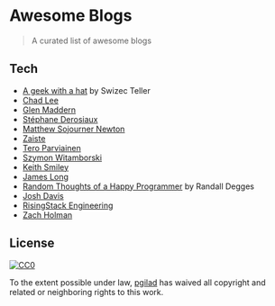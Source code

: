 # Awesome Blogs
> A curated list of awesome blogs

## Tech

* [A geek with a hat](http://swizec.com/blog/) by Swizec Teller
* [Chad Lee](http://chadly.net/)
* [Glen Maddern](http://glenmaddern.com/articles)
* [Stéphane Derosiaux](http://ctheu.com/)
* [Matthew Sojourner Newton](http://blog.mnewton.com/)
* [Zaiste](http://zaiste.net/flux/)
* [Tero Parviainen](http://teropa.info/)
* [Szymon Witamborski](http://www.brainshave.com/blog/)
* [Keith Smiley](http://www.smileykeith.com/)
* [James Long](http://jlongster.com/)
* [Random Thoughts of a Happy Programmer](http://www.rdegges.com/archives/) by Randall Degges
* [Josh Davis](https://joshldavis.com/posts/)
* [RisingStack Engineering](https://blog.risingstack.com/)
* [Zach Holman](http://zachholman.com/)

## License

[![CC0](http://i.creativecommons.org/p/zero/1.0/88x31.png)](http://creativecommons.org/publicdomain/zero/1.0/)

To the extent possible under law, [pgilad](https://github.com/pgilad) has waived all copyright and related or neighboring rights to this work.
